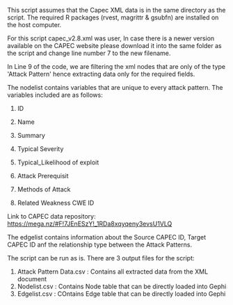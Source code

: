 This script assumes that the Capec XML data is in the same directory as the script. 
The required R packages (rvest, magrittr & gsubfn) are installed on the host computer.

For this script capec_v2.8.xml was user, In case there is a newer version available on the CAPEC website please download it into the same folder as the script and change line number 7 to the new filename.

In Line 9 of the code, we are filtering the xml nodes that are only of the type 'Attack Pattern' hence extracting data only for the required fields. 

The nodelist contains variables that are unique to every attack pattern. The variables included are as follows:

1. ID

2. Name

3. Summary

4. Typical Severity

5. Typical_Likelihood of exploit

6. Attack Prerequisit

7. Methods of Attack 

8. Related Weakness CWE ID

Link to CAPEC data repository: https://mega.nz/#F!7JEnESzY!_1RDa8xqyqeny3evsU1VLQ

The edgelist contains information about the Source CAPEC ID, Target CAPEC ID anf the relationship type between the Attack Patterns. 

The script can be run as is. There are 3 output files for the script:
  1. Attack Pattern Data.csv : Contains all extracted data from the XML document
  2. Nodelist.csv : Contains Node table that can be directly loaded into Gephi
  3. Edgelist.csv : COntains Edge table that can be directly loaded into Gephi


